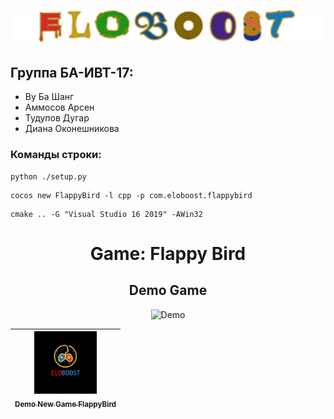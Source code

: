 # ![CocosWolf3D Banner](https://github.com/Vubasang/eloboost/blob/main/FlappyBird/Resources/eloboost_white.png)
## Группа БА-ИВТ-17:
- Ву Ба Шанг
- Аммосов Арсен
- Тудупов Дугар
- Диана Оконешникова

### Команды строки:
```
python ./setup.py
```
```
cocos new FlappyBird -l cpp -p com.eloboost.flappybird
```
```
cmake .. -G "Visual Studio 16 2019" -AWin32
```
# <p align="center">Game: Flappy Bird</p>
<h2 align="center">Demo Game</h2>
<p align="center">
  <img alt="Demo" src="https://github.com/Vubasang/eloboost/blob/main/Demo.gif"/>
</p>

[<img src="FlappyBird/Resources/logo.png" width="100px;"/><br /><sub><b>Demo New Game FlappyBird</b></sub>](https://www.youtube.com/watch?v=NFVAabyUtZo)<br />|
| :---: |
